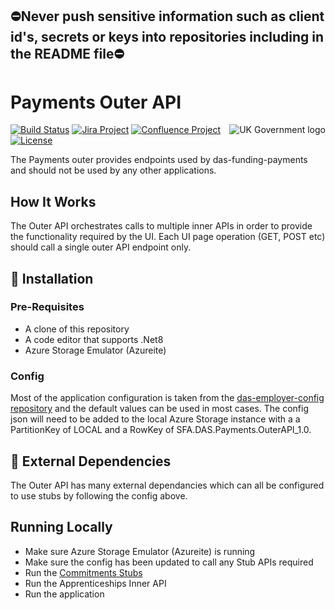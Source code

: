 ## ⛔Never push sensitive information such as client id's, secrets or keys into repositories including in the README file⛔

# Payments Outer API

<img src="https://avatars.githubusercontent.com/u/9841374?s=200&v=4" align="right" alt="UK Government logo">

[![Build Status](https://dev.azure.com/sfa-gov-uk/Digital%20Apprenticeship%20Service/_apis/build/status/das-apim-endpoints-Apprenticeships?branchName=master)](https://dev.azure.com/sfa-gov-uk/Digital%20Apprenticeship%20Service/_build/latest?definitionId=das-apim-endpoints-Payments&branchName=master)
[![Jira Project](https://img.shields.io/badge/Jira-Project-blue)](https://skillsfundingagency.atlassian.net/jira/software/c/projects/FLP/boards/753)
[![Confluence Project](https://img.shields.io/badge/Confluence-Project-blue)](https://skillsfundingagency.atlassian.net/wiki/spaces/NDL/pages/3480354918/Flexible+Payments+Models)
[![License](https://img.shields.io/badge/license-MIT-lightgrey.svg?longCache=true&style=flat-square)](https://en.wikipedia.org/wiki/MIT_License)

The Payments outer provides endpoints used by das-funding-payments and should not be used by any other applications.

## How It Works

The Outer API orchestrates calls to multiple inner APIs in order to provide the functionality required by the UI.  Each UI page operation (GET, POST etc) should call a single outer API endpoint only.

## 🚀 Installation

### Pre-Requisites

* A clone of this repository
* A code editor that supports .Net8
* Azure Storage Emulator (Azureite)

### Config

Most of the application configuration is taken from the [das-employer-config repository](https://github.com/SkillsFundingAgency/das-employer-config) and the default values can be used in most cases.  The config json will need to be added to the local Azure Storage instance with a a PartitionKey of LOCAL and a RowKey of SFA.DAS.Payments.OuterAPI_1.0.


## 🔗 External Dependencies

The Outer API has many external dependancies which can all be configured to use stubs by following the config above.

## Running Locally

* Make sure Azure Storage Emulator (Azureite) is running
* Make sure the config has been updated to call any Stub APIs required
* Run the [Commitments Stubs](https://github.com/SkillsFundingAgency/das-commitments-stubs)
* Run the Apprenticeships Inner API
* Run the application
